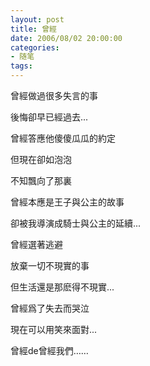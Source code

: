 ```yaml
---
layout: post
title: 曾經
date: 2006/08/02 20:00:00
categories: 
- 随笔
tags: 
---
```


曾經做過很多失言的事

後悔卻早已經過去...

曾經答應他傻傻瓜瓜的約定

但現在卻如泡泡

不知飄向了那裏

曾經本應是王子與公主的故事

卻被我導演成騎士與公主的延續...

曾經選著逃避

放棄一切不現實的事

但生活還是那麽得不現實...

曾經爲了失去而哭泣

現在可以用笑來面對...

曾經de曾經我們……
